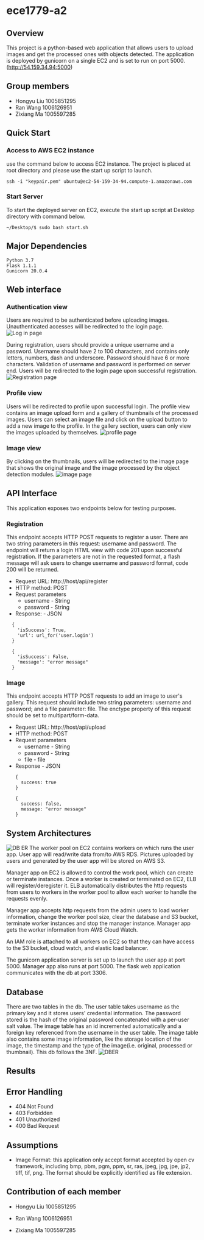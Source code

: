 # ece1779-a2

## Overview
This project is a python-based web application that allows users to upload images and get the processed ones with objects detected. The application is deployed by gunicorn on a single EC2 and is set to run on port 5000. (http://54.159.34.94:5000)

## Group members
* Hongyu Liu 1005851295   
* Ran Wang 1006126951   
* Zixiang Ma 1005597285  

## Quick Start

### Access to AWS EC2 instance
use the command below to access EC2 instance. The project is placed at root directory and please use the start up script to launch. 
```
ssh -i "keypair.pem" ubuntu@ec2-54-159-34-94.compute-1.amazonaws.com
```

### Start Server

To start the deployed server on EC2, execute the start up script at Desktop directory with command below. 
```
~/Desktop/$ sudo bash start.sh
```

## Major Dependencies
```
Python 3.7
Flask 1.1.1
Gunicorn 20.0.4
``` 

## Web interface

### Authentication view
Users are required to be authenticated before uploading images. Unauthenticated accesses will be redirected to the login page. 
![Log in page](documentation/figures/login.png)  

During registration, users should provide a unique username and a password. Username should have 2 to 100 characters, and contains only letters, numbers, dash and underscore. Password should have 6 or more characters. Validation of username and password is performed on server end. Users will be redirected to the login page upon successful registration. 
![Registration page](documentation/figures/register.png)  

### Profile view
Users will be redirected to profile upon successful login. The profile view contains an image upload form and a gallery of thumbnails of the processed images. Users can select an image file and click on the upload button to add a new image to the profile. In the gallery section, users can only view the images uploaded by themselves.
![profile page](documentation/figures/Screen&#32;Shot&#32;2020-02-12&#32;at&#32;10.39.15&#32;PM.png)  

### Image view
By clicking on the thumbnails, users will be redirected to the image page that shows the original image and the image processed by the object detection modules. 
![image page](documentation/figures/Screen&#32;Shot&#32;2020-02-14&#32;at&#32;12.21.43&#32;AM.png)  

## API Interface

This application exposes two endpoints below for testing purposes.   
  ### Registration
  This endpoint accepts HTTP POST requests to register a user. There are two string parameters in this request: username and password. The endpoint will return a login HTML view with code 201 upon successful registration. If the parameters are not in the requested format, a flash message will ask users to change username and password format, code 200 will be returned.

  * Request URL: http://host/api/register    
  * HTTP method: POST    
  * Request parameters  
    * username - String 
    * password - String
  * Response: - JSON
  ~~~
    {
      'isSuccess': True,
      'url': url_for('user.login')
    }

    {
      'isSuccess': False,
      'message': "error message"
    }
  ~~~

  ### Image
  
  This endpoint accepts HTTP POST requests to add an image to user's gallery. This request should include two string parameters: username and password; and a file parameter: file. The enctype property of this request should be set to multipart/form-data.
  * Request URL: http://host/api/upload
  * HTTP method: POST
  * Request parameters
    * username - String
    * password - String
    * file - file
  * Response - JSON
    ~~~
    {
      success: true
    }

    {
      success: false,
      message: "error message"
    }
    ~~~
## System Architectures
![DB ER](documentation/figures/a2-system_architecture.png) 
The worker pool on EC2 contains workers on which runs the user app. User app will read/write data from/to AWS RDS. Pictures uploaded by users and generated by the user app will be stored on AWS S3. 

Manager app on EC2 is allowed to control the work pool, which can create or terminate instances. Once a worker is created or terminated on EC2, ELB will register/deregister it. ELB automatically distributes the http requests from users to workers in the worker pool to allow each worker to handle the requests evenly.

Manager app accepts http requests from the admin users to load worker information, change the worker pool size, clear the database and S3 bucket, terminate worker instances and stop the manager instance. Manager app gets the worker information from AWS Cloud Watch.

An IAM role is attached to all workers on EC2 so that they can have access to the S3 bucket, cloud watch, and elastic load balancer.

The gunicorn application server is set up to launch the user app at port 5000. Manager app also runs at port 5000. The flask web application communicates with the db at port 3306.

## Database
There are two tables in the db. The user table takes username as the primary key and it stores users' credential information. The password stored is the hash of the original password concatenated with a per-user salt value. The image table has an id incremented automatically and a foreign key referenced from the username in the user table. The image table also contains some image information, like the storage location of the image, the timestamp and the type of the image(i.e. original, processed or thumbnail). This db follows the 3NF.
![DBER](documentation/figures/a2-ER_diagram.png) 

## Results


## Error Handling

* 404 Not Found
* 403 Forbidden
* 401 Unauthorized 
* 400 Bad Request

## Assumptions
* Image Format: this application only accept format accepted by open cv framework, including bmp, pbm, pgm, ppm, sr, ras, jpeg, jpg, jpe, jp2, tiff, tif, png. The format should be explicitly identified as file extension. 

## Contribution of each member 
* Hongyu Liu 1005851295

* Ran Wang 1006126951

* Zixiang Ma 1005597285
  
